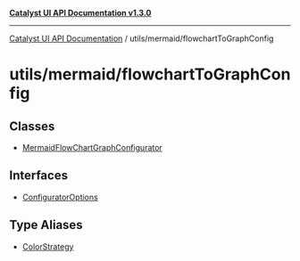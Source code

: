 [**Catalyst UI API Documentation v1.3.0**](../../../README.md)

---

[Catalyst UI API Documentation](../../../README.md) / utils/mermaid/flowchartToGraphConfig

# utils/mermaid/flowchartToGraphConfig

## Classes

- [MermaidFlowChartGraphConfigurator](classes/MermaidFlowChartGraphConfigurator.md)

## Interfaces

- [ConfiguratorOptions](interfaces/ConfiguratorOptions.md)

## Type Aliases

- [ColorStrategy](type-aliases/ColorStrategy.md)
